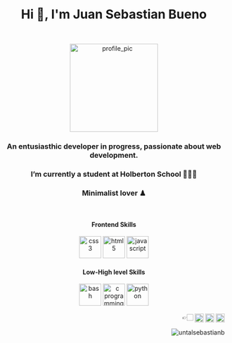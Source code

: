 <!-- Header  -->
<h1 align="center">Hi 👋, I'm Juan Sebastian Bueno</h1>
<!-- Profile pic  -->
<br>
<p align="center"><img align=center src="https://github.com/untalsebastianb/repostuff/blob/master/pic_circle.png" alt="profile_pic" width="200" height="200"></p>
<!-- Description -->
<h3 align="center">An entusiasthic developer in progress, passionate about web development.</h3>
<h3 align="center" text-decoration="none">I’m currently a student at Holberton School 👨🏻‍💻</h3>
<h3 align="center">Minimalist lover ♟</h4>
<br>
<!-- Skills -->
<h4 align="center"> Frontend Skills </h4>
<p align="center"><img src="https://github.com/untalsebastianb/repostuff/blob/master/css.png" alt="css3" width="50" height="50"/> <img src="https://github.com/untalsebastianb/repostuff/blob/master/html.png" alt="html5" width="50" height="50"/> <img src="https://github.com/untalsebastianb/repostuff/blob/master/js.png" alt="javascript" width="50" height="50"/>
</p>
<h4 align="center"> Low-High level Skills </h4>
<p align="center">
<img src="https://www.vectorlogo.zone/logos/gnu_bash/gnu_bash-icon.svg" alt="bash" width="50" height="50"/>
<img src="https://github.com/untalsebastianb/repostuff/blob/master/c.png" alt="c programming" width="50" height="50"/>
<img src="https://github.com/untalsebastianb/repostuff/blob/master/py.png" alt="python" width="50" height="50"/>
</p>
<!-- logos 
<p align="center"><img src="https://www.vectorlogo.zone/logos/gnu_bash/gnu_bash-icon.svg" alt="bash" width="50" height="50"/> <img src="https://devicons.github.io/devicon/devicon.git/icons/css3/css3-original-wordmark.svg" alt="css3" width="50" height="50"/> <img src="https://devicons.github.io/devicon/devicon.git/icons/html5/html5-original-wordmark.svg" alt="html5" width="50" height="50"/> <img src="https://devicons.github.io/devicon/devicon.git/icons/javascript/javascript-original.svg" alt="javascript" width="50" height="50"/> <img src="https://devicons.github.io/devicon/devicon.git/icons/python/python-original.svg" alt="python" width="50" height="50"/>
<img src="https://devicons.github.io/devicon/devicon.git/icons/c/c-original.svg" alt="c" width="50" height="50"/></p>
-->
<!-- Social Media -->
<p align="right">
 👉🏻
<a href="https://twitter.com/untalsebastianb" target="blank"><img align="center" src="https://cdn.jsdelivr.net/npm/simple-icons@3.0.1/icons/twitter.svg" alt="untalsebastianb" height="20" width="20" /></a>
<a href="https://instagram.com/untalsebastianb" target="blank"><img align="center" src="https://cdn.jsdelivr.net/npm/simple-icons@3.0.1/icons/instagram.svg" alt="untalsebastianb" height="20" width="20" /></a>
<a href="https://medium.com/@@sebastianbueno_60659" target="blank"><img align="center" src="https://cdn.jsdelivr.net/npm/simple-icons@3.0.1/icons/medium.svg" alt="@@sebastianbueno_60659" height="20" width="20" /></a>
</p>

<!-- Visitor counter -->
<p align="right"> <img src="https://komarev.com/ghpvc/?username=untalsebastianb" alt="untalsebastianb" /> </p>
